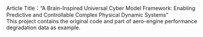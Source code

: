 Article Title：“A Brain-Inspired Universal Cyber Model Framework: Enabling Predictive and Controllable Complex Physical Dynamic Systems”\
This project contains the original code and part of aero-engine performance degradation data as example.
